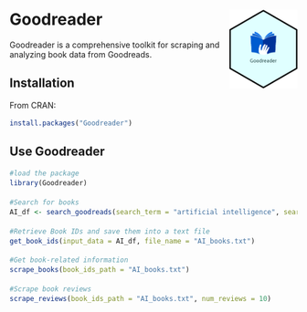 
# Goodreader <a href="https://github.com/chaoliu-cl/Goodreader"><img src="man/figures/Goodreader.png" alt="Goodreader website" align="right" height="138"/></a>

Goodreader is a comprehensive toolkit for scraping and analyzing book
data from Goodreads.

## Installation

From CRAN:

``` r
install.packages("Goodreader") 
```

## Use Goodreader

``` r
#load the package
library(Goodreader)

#Search for books
AI_df <- search_goodreads(search_term = "artificial intelligence", search_in = "title", num_books = 10, sort_by = "ratings")

#Retrieve Book IDs and save them into a text file
get_book_ids(input_data = AI_df, file_name = "AI_books.txt")

#Get book-related information
scrape_books(book_ids_path = "AI_books.txt")

#Scrape book reviews
scrape_reviews(book_ids_path = "AI_books.txt", num_reviews = 10)
```
